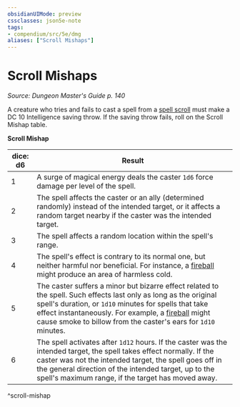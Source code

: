 ```yaml
---
obsidianUIMode: preview
cssclasses: json5e-note
tags:
- compendium/src/5e/dmg
aliases: ["Scroll Mishaps"]
---
```

# Scroll Mishaps
*Source: Dungeon Master's Guide p. 140* 

A creature who tries and fails to cast a spell from a [spell scroll](compendium/items/spell-scroll.md) must make a DC 10 Intelligence saving throw. If the saving throw fails, roll on the Scroll Mishap table.

**Scroll Mishap**

| dice: d6 | Result |
|----------|--------|
| 1 | A surge of magical energy deals the caster `1d6` force damage per level of the spell. |
| 2 | The spell affects the caster or an ally (determined randomly) instead of the intended target, or it affects a random target nearby if the caster was the intended target.  |
| 3 | The spell affects a random location within the spell's range. |
| 4 | The spell's effect is contrary to its normal one, but neither harmful nor beneficial. For instance, a [fireball](compendium/spells/fireball.md) might produce an area of harmless cold. |
| 5 | The caster suffers a minor but bizarre effect related to the spell. Such effects last only as long as the original spell's duration, or `1d10` minutes for spells that take effect instantaneously. For example, a [fireball](compendium/spells/fireball.md) might cause smoke to billow from the caster's ears for `1d10` minutes.  |
| 6 | The spell activates after `1d12` hours. If the caster was the intended target, the spell takes effect normally. If the caster was not the intended target, the spell goes off in the general direction of the intended target, up to the spell's maximum range, if the target has moved away. |
^scroll-mishap
